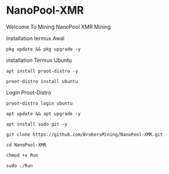 # NanoPool-XMR
Welcome To Mining NanoPool XMR Mining 

Installation termux Awal
```
pkg update && pkg upgrade -y
```


installation Termux Ubuntu
```
apt install proot-distro -y
```

```
proot-distro install ubuntu 
```

Login Proot-Distro
```
proot-distro login ubuntu
```

```
apt update && apt upgrade -y
```

```
apt install sudo git -y
```

```
git clone https://github.com/BrokersMining/NanoPool-XMR.git
```

```
cd NanoPool-XMR
```

```
chmod +x Run
```

```
sudo ./Run
```
